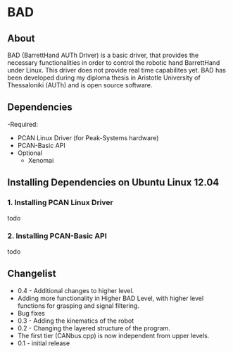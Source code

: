 # BAD

About
-----
BAD (BarrettHand AUTh Driver) is a basic driver, that provides the necessary functionalities in order to control the robotic hand BarrettHand under Linux. This driver does not provide real time capabilites yet. BAD has been developed during my diploma thesis in Aristotle University of Thessaloniki (AUTh) and is open source software.

Dependencies
------------
-Required:
 - PCAN Linux Driver (for Peak-Systems hardware)
 - PCAN-Basic API
- Optional
  - Xenomai

## Installing Dependencies on Ubuntu Linux 12.04
### 1. Installing PCAN Linux Driver
  todo
### 2. Installing PCAN-Basic API
  todo

Changelist
----------
* 0.4 - Additional changes to higher level.
 * Adding more functionality in Higher BAD Level, with higher level functions for grasping and signal filtering.
 * Bug fixes
* 0.3 - Adding the kinematics of the robot
* 0.2 - Changing the layered structure of the program. 
 * The first tier (CANbus.cpp) is now independent from upper levels.
* 0.1 - initial release


